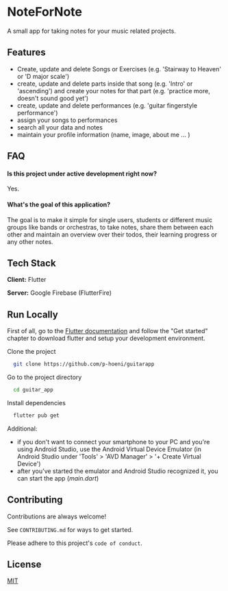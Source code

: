 
# NoteForNote

A small app for taking notes for your music related projects.



## Features

- Create, update and delete Songs or Exercises (e.g. 'Stairway to Heaven' or 'D major scale')
- create, update and delete parts inside that song (e.g. 'Intro' or 'ascending') and create your notes for that part (e.g. 'practice more, doesn't sound good yet')
- create, update and delete performances (e.g. 'guitar fingerstyle performance')
- assign your songs to performances
- search all your data and notes
- maintain your profile information (name, image, about me ... )


  
## FAQ

#### Is this project under active development right now?

Yes.

#### What's the goal of this application?

The goal is to make it simple for single users, students or different music groups like bands or orchestras, to take notes, share them between each other and maintain an overview over their todos, their learning progress or any other notes.

  
## Tech Stack

**Client:** Flutter

**Server:** Google Firebase (FlutterFire)

  
## Run Locally

First of all, go to the [Flutter documentation](https://flutter.dev/docs/get-started/install "https://flutter.dev/docs/get-started/install") and follow the "Get started" chapter to download flutter and setup your development environment.

Clone the project

```bash
  git clone https://github.com/p-hoeni/guitarapp
```

Go to the project directory

```bash
  cd guitar_app
```

Install dependencies

```bash
  flutter pub get
```

Additional:

* if you don't want to connect your smartphone to your PC and you're using Android Studio, use the Android Virtual Device Emulator (in Android Studio under 'Tools' > 'AVD Manager' > '+ Create Virtual Device')
* after you've started the emulator and Android Studio recognized it, you can start the app (*main.dart*)

## Contributing

Contributions are always welcome!

See `CONTRIBUTING.md` for ways to get started.

Please adhere to this project's `code of conduct`.

  
## License

[MIT](https://choosealicense.com/licenses/mit/)

